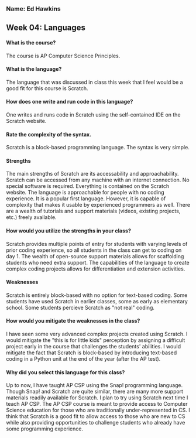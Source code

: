 ### Name: Ed Hawkins
## Week 04: Languages

#### What is the course?
The course is AP Computer Science Principles.

#### What is the language?
The language that was discussed in class this week that I feel would be a good fit for this course is Scratch.

#### How does one write and run code in this language?
One writes and runs code in Scratch using the self-contained IDE on the Scratch website.

#### Rate the complexity of the syntax.
Scratch is a block-based programming language. The syntax is very simple.

#### Strengths
The main strengths of Scratch are its accessability and approachability. Scratch can be accessed from any machine with an internet connection. No special software is required. Everything is contained on the Scratch website. The language is approachable for people with no coding experience. It is a popular first language. However, it is capable of complexity that makes it usable by experienced programmers as well. There are a wealth of tutorials and support materials (videos, existing projects, etc.) freely available.

#### How would you utilize the strengths in your class?
Scratch provides multiple points of entry for students with varying levels of prior coding experience, so all students in the class can get to coding on day 1. The wealth of open-source support materials allows for scaffolding students who need extra support. The capabilities of the language to create complex coding projects allows for differentiation and extension activities.

#### Weaknesses
Scratch is entirely block-based with no option for text-based coding. Some students have used Scratch in earlier classes, some as early as elementary school. Some students percieve Scratch as "not real" coding.

#### How would you mitigate the weaknesses in the class?
I have seen some very advanced complex projects created using Scratch. I would mitigate the "this is for little kids" perception by assigning a difficult project early in the course that challenges the students' abilities. I would mitigate the fact that Scratch is block-based by introducing text-based coding in a Python unit at the end of the year (after the AP test).

#### Why did you select this language for this class?
Up to now, I have taught AP CSP using the Snap! programming language. Though Snap! and Scratch are quite similar, there are many more support materials readily available for Scratch. I plan to try using Scratch next time I teach AP CSP. The AP CSP course is meant to provide access to Computer Science education for those who are traditionally under-represented in CS. I think that Scratch is a good fit to allow access to those who are new to CS while also providing opportunities to challenge students who already have some programming experience.